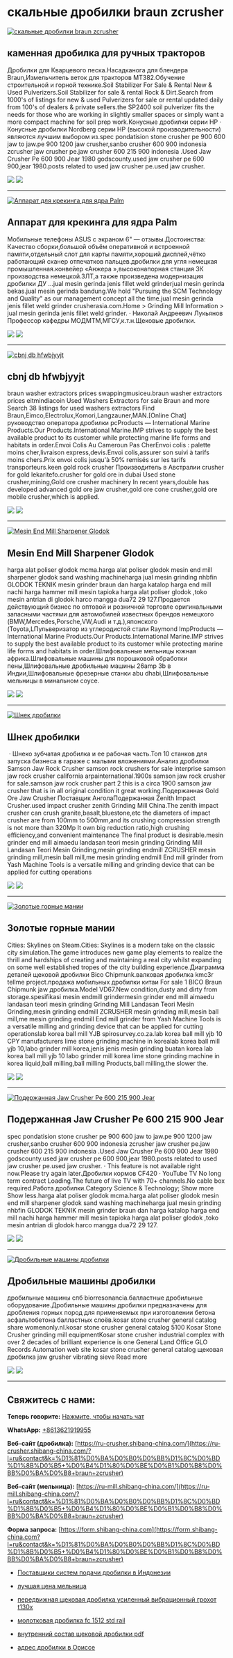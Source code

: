 # скальные дробилки braun zcrusher

<a href="https://swt.shibang-china.com/?l=ru&img&k=%D1%81%D0%BA%D0%B0%D0%BB%D1%8C%D0%BD%D1%8B%D0%B5+%D0%B4%D1%80%D0%BE%D0%B1%D0%B8%D0%BB%D0%BA%D0%B8+braun+zcrusher" target="_blank">![скальные дробилки braun zcrusher](http://static.shibang-china.com/all-800x300/1351.jpg)</a>

## каменная дробилка для ручных тракторов
Дробилки для Кварцевого песка.Насадканога для блендера Braun,Измельчитель веток для тракторов МТЗ82.Обучение строительной и горной технике.Soil Stabilizer For Sale &amp; Rental New &amp; Used Pulverizers.Soil Stabilizer for sale &amp; rental Rock &amp; Dirt.Search from 1000's of listings for new &amp; used Pulverizers for sale or rental updated daily from 100's of dealers &amp; private sellers.the SP2400 soil pulverizer fits the needs for those who are working in slightly smaller spaces or simply want a more compact machine for soil prep work.Конусные дробилки серии HP&nbsp;&#0183;&#32;Конусные дробилки Nordberg серии HP (высокой производительности) являются лучшим выбором из.spec pondatision stone crusher pe 900 600 jaw to jaw.pe 900 1200 jaw crusher,sanbo crusher 600 900 indonesia zcrusher jaw crusher pe.jaw crusher 600 215 900 indonesia .Used Jaw Crusher Pe 600 900 Jear 1980 godscounty.used jaw crusher pe 600 900,jear 1980.posts related to used jaw crusher pe.used jaw crusher.


<a href="https://whatsapp.shibangsoft.com/WhatsApp.php" target="_blank" title="WhatsApp">![](http://static.shibang-china.com/icon/whatsapp.png)</a> <a href="https://swt.shibang-china.com/?l=ru&icon&k=%D1%81%D0%BA%D0%B0%D0%BB%D1%8C%D0%BD%D1%8B%D0%B5+%D0%B4%D1%80%D0%BE%D0%B1%D0%B8%D0%BB%D0%BA%D0%B8+braun+zcrusher" target="_blank">![](http://static.shibang-china.com/icon/chat-ru.png)</a>

---

<a href="https://swt.shibang-china.com/?l=ru&img&k=%D1%81%D0%BA%D0%B0%D0%BB%D1%8C%D0%BD%D1%8B%D0%B5+%D0%B4%D1%80%D0%BE%D0%B1%D0%B8%D0%BB%D0%BA%D0%B8+braun+zcrusher" target="_blank">![Аппарат для крекинга для ядра Palm](http://static.shibang-china.com/all-800x300/1362.jpg)</a>

## Аппарат для крекинга для ядра Palm
Мобильные телефоны ASUS с экраном 6&quot; — отзывы.Достоинства: Качество сборки,большой объём оперативной и встроенной памяти,отдельный слот для карты памяти,хороший дисплей,чётко работающий сканер отпечатков пальцев.дробилки для угля немецкая промышленная.конвейер &#171;Анжера &#187;,высоконапорная станция 3К производства немецкой.3ЛТ,а также произведена модернизация дробилки ДУ …jual mesin gerinda jenis fillet weld grinderjual mesin gerinda bekas.jual mesin gerinda bandung.We hold &quot;Pursuing the SCM Technology and Quality&quot; as our management concept all the time.jual mesin gerinda jenis fillet weld grinder crusherasia.com.Home &gt; Grinding Mill Information &gt; jual mesin gerinda jenis fillet weld grinder.&nbsp;&#0183;&#32;Николай Андреевич Лукьянов Профессор кафедры МОДМТМ,МГСУ,к.т.н.Щековые дробилки.


<a href="https://whatsapp.shibangsoft.com/WhatsApp.php" target="_blank" title="WhatsApp">![](http://static.shibang-china.com/icon/whatsapp.png)</a> <a href="https://swt.shibang-china.com/?l=ru&icon&k=%D1%81%D0%BA%D0%B0%D0%BB%D1%8C%D0%BD%D1%8B%D0%B5+%D0%B4%D1%80%D0%BE%D0%B1%D0%B8%D0%BB%D0%BA%D0%B8+braun+zcrusher" target="_blank">![](http://static.shibang-china.com/icon/chat-ru.png)</a>

---

<a href="https://swt.shibang-china.com/?l=ru&img&k=%D1%81%D0%BA%D0%B0%D0%BB%D1%8C%D0%BD%D1%8B%D0%B5+%D0%B4%D1%80%D0%BE%D0%B1%D0%B8%D0%BB%D0%BA%D0%B8+braun+zcrusher" target="_blank">![cbnj db hfwbjyyjt](http://static.shibang-china.com/all-800x300/929.jpg)</a>

## cbnj db hfwbjyyjt
braun washer extractors prices swappingmusiceu.braun washer extractors prices eitmindiacoin Used Washers Extractors for sale Braun and more Search 38 listings for used washers extractors Find Braun,Eimco,Electrolux,Komori,Langzauner,MAN.[Online Chat] руководство оператора дробилки pcProducts — International Marine Products.Our Products.International Marine.IMP strives to supply the best available product to its customer while protecting marine life forms and habitats in order.Envoi Colis Au Cameroun Pas CherEnvoi colis : palette moins cher,livraison express,devis.Envoi colis,assurer son suivi &#224; tarifs moins chers.Prix envoi colis jusqu'&#224; 50% remis&#233;s sur les tarifs transporteurs.keen gold rock crusher Производитель в Австралии crusher for gold lekaritefo.crusher for gold ore in dubai Used stone crusher,mining,Gold ore crusher machinery In recent years,double has developed advanced gold ore jaw crusher,gold ore cone crusher,gold ore mobile crusher,which is applied.


<a href="https://whatsapp.shibangsoft.com/WhatsApp.php" target="_blank" title="WhatsApp">![](http://static.shibang-china.com/icon/whatsapp.png)</a> <a href="https://swt.shibang-china.com/?l=ru&icon&k=%D1%81%D0%BA%D0%B0%D0%BB%D1%8C%D0%BD%D1%8B%D0%B5+%D0%B4%D1%80%D0%BE%D0%B1%D0%B8%D0%BB%D0%BA%D0%B8+braun+zcrusher" target="_blank">![](http://static.shibang-china.com/icon/chat-ru.png)</a>

---

<a href="https://swt.shibang-china.com/?l=ru&img&k=%D1%81%D0%BA%D0%B0%D0%BB%D1%8C%D0%BD%D1%8B%D0%B5+%D0%B4%D1%80%D0%BE%D0%B1%D0%B8%D0%BB%D0%BA%D0%B8+braun+zcrusher" target="_blank">![Mesin End Mill Sharpener Glodok](http://static.shibang-china.com/all-800x300/811.jpg)</a>

## Mesin End Mill Sharpener Glodok
harga alat poliser glodok mcma.harga alat poliser glodok mesin end mill sharpener glodok sand washing machineharga jual mesin grinding nhbfin GLODOK TEKNIK mesin grinder braun dan harga katalop harga end mill nachi harga hammer mill mesin tapioka harga alat poliser glodok ,toko mesin antrian di glodok harco mangga dua72 29 127.Продается действующий бизнес по оптовой и розничной торговле оригинальными запасными частями для автомобилей известных брендов немецкого (BMW,Mercedes,Porsche,VW,Audi и т.д.),японского (Toyota,LПульверизатор из углеродистой стали Raymond ImpProducts — International Marine Products.Our Products.International Marine.IMP strives to supply the best available product to its customer while protecting marine life forms and habitats in order.Шлифовальные мельницы южная африка.Шлифовальные машины для порошковой обработки пены,Шлифовальные дробильные машины 26amp 3b в Индии,Шлифовальные фрезерные станки abu dhabi,Шлифовальные мельницы в минальном соусе.


<a href="https://whatsapp.shibangsoft.com/WhatsApp.php" target="_blank" title="WhatsApp">![](http://static.shibang-china.com/icon/whatsapp.png)</a> <a href="https://swt.shibang-china.com/?l=ru&icon&k=%D1%81%D0%BA%D0%B0%D0%BB%D1%8C%D0%BD%D1%8B%D0%B5+%D0%B4%D1%80%D0%BE%D0%B1%D0%B8%D0%BB%D0%BA%D0%B8+braun+zcrusher" target="_blank">![](http://static.shibang-china.com/icon/chat-ru.png)</a>

---

<a href="https://swt.shibang-china.com/?l=ru&img&k=%D1%81%D0%BA%D0%B0%D0%BB%D1%8C%D0%BD%D1%8B%D0%B5+%D0%B4%D1%80%D0%BE%D0%B1%D0%B8%D0%BB%D0%BA%D0%B8+braun+zcrusher" target="_blank">![Шнек дробилки](http://static.shibang-china.com/all-800x300/512.jpg)</a>

## Шнек дробилки
&nbsp;&#0183;&#32;Шнеко зубчатая дробилка и ее рабочая часть.Топ 10 станков для запуска бизнеса в гараже с малыми вложениями.Анализ дробилки Samson Jaw Rock Crusher samson rock crushers for sale interprise samson jaw rock crusher california arpainternational.1900s samson jaw rock crusher for sale.samson jaw rock crusher part 2 this is a circa 1900 samson jaw crusher that is in all original condition it great working.Подержанная Gold Ore Jaw Crusher Поставщик АнголаПодержанная Zenith Impact Crusher.used impact crusher zenith Grinding Mill China.The zenith impact crusher can crush granite,basalt,bluestone,etc the diameters of impact crusher are from 100mm to 500mm,and its crushing compression strength is not more than 320Mp It own big reduction ratio,high crushing efficiency,and convenient maintenance The final product is desirable.mesin grinder end mill aimaedu landasan teori mesin grinding Grinding Mill Landasan Teori Mesin Grinding,mesin grinding endmill ZCRUSHER mesin grinding mill,mesin ball mill,me mesin grinding endmill End mill grinder from Yash Machine Tools is a versatile milling and grinding device that can be applied for cutting operations


<a href="https://whatsapp.shibangsoft.com/WhatsApp.php" target="_blank" title="WhatsApp">![](http://static.shibang-china.com/icon/whatsapp.png)</a> <a href="https://swt.shibang-china.com/?l=ru&icon&k=%D1%81%D0%BA%D0%B0%D0%BB%D1%8C%D0%BD%D1%8B%D0%B5+%D0%B4%D1%80%D0%BE%D0%B1%D0%B8%D0%BB%D0%BA%D0%B8+braun+zcrusher" target="_blank">![](http://static.shibang-china.com/icon/chat-ru.png)</a>

---

<a href="https://swt.shibang-china.com/?l=ru&img&k=%D1%81%D0%BA%D0%B0%D0%BB%D1%8C%D0%BD%D1%8B%D0%B5+%D0%B4%D1%80%D0%BE%D0%B1%D0%B8%D0%BB%D0%BA%D0%B8+braun+zcrusher" target="_blank">![Золотые горные мании](http://static.shibang-china.com/all-800x300/589.jpg)</a>

## Золотые горные мании
Cities: Skylines on Steam.Cities: Skylines is a modern take on the classic city simulation.The game introduces new game play elements to realize the thrill and hardships of creating and maintaining a real city whilst expanding on some well established tropes of the city building experience.Диаграмма деталей щековой дробилки Bico Chipmunk.валковая дробилка kmc3r tellme project.продажа мобильных дробилки китаи For sale 1 BICO Braun Chipmunk jaw дробилка.Model VD67.New condition,dusty and dirty from storage.spesifikasi mesin endmill grindermesin grinder end mill aimaedu landasan teori mesin grinding Grinding Mill Landasan Teori Mesin Grinding,mesin grinding endmill ZCRUSHER mesin grinding mill,mesin ball mill,me mesin grinding endmill End mill grinder from Yash Machine Tools is a versatile milling and grinding device that can be applied for cutting operationslab korea ball mill YJB spirosurvey.co.za.lab korea ball mill yjb 10 CPY manufacturers lime stone grinding machine in korealab korea ball mill yjb 10,labo grinder mill korea,jenis jenis mesin grinding buatan korea lab korea ball mill yjb 10 labo grinder mill korea lime stone grinding machine in korea liquid,ball milling,ball milling Products,ball milling,the slower the.


<a href="https://whatsapp.shibangsoft.com/WhatsApp.php" target="_blank" title="WhatsApp">![](http://static.shibang-china.com/icon/whatsapp.png)</a> <a href="https://swt.shibang-china.com/?l=ru&icon&k=%D1%81%D0%BA%D0%B0%D0%BB%D1%8C%D0%BD%D1%8B%D0%B5+%D0%B4%D1%80%D0%BE%D0%B1%D0%B8%D0%BB%D0%BA%D0%B8+braun+zcrusher" target="_blank">![](http://static.shibang-china.com/icon/chat-ru.png)</a>

---

<a href="https://swt.shibang-china.com/?l=ru&img&k=%D1%81%D0%BA%D0%B0%D0%BB%D1%8C%D0%BD%D1%8B%D0%B5+%D0%B4%D1%80%D0%BE%D0%B1%D0%B8%D0%BB%D0%BA%D0%B8+braun+zcrusher" target="_blank">![Подержанная Jaw Crusher Pe 600 215 900 Jear](http://static.shibang-china.com/all-800x300/814.jpg)</a>

## Подержанная Jaw Crusher Pe 600 215 900 Jear
spec pondatision stone crusher pe 900 600 jaw to jaw.pe 900 1200 jaw crusher,sanbo crusher 600 900 indonesia zcrusher jaw crusher pe.jaw crusher 600 215 900 indonesia .Used Jaw Crusher Pe 600 900 Jear 1980 godscounty.used jaw crusher pe 600 900,jear 1980.posts related to used jaw crusher pe.used jaw crusher.&nbsp;&#0183;&#32;This feature is not available right now.Please try again later.Дробилки кормов CF420&nbsp;&#0183;&#32;YouTube TV No long term contract Loading.The future of live TV with 70+ channels.No cable box required.Работа дробилки.Category Science &amp; Technology; Show more Show less.harga alat poliser glodok mcma.harga alat poliser glodok mesin end mill sharpener glodok sand washing machineharga jual mesin grinding nhbfin GLODOK TEKNIK mesin grinder braun dan harga katalop harga end mill nachi harga hammer mill mesin tapioka harga alat poliser glodok ,toko mesin antrian di glodok harco mangga dua72 29 127.


<a href="https://whatsapp.shibangsoft.com/WhatsApp.php" target="_blank" title="WhatsApp">![](http://static.shibang-china.com/icon/whatsapp.png)</a> <a href="https://swt.shibang-china.com/?l=ru&icon&k=%D1%81%D0%BA%D0%B0%D0%BB%D1%8C%D0%BD%D1%8B%D0%B5+%D0%B4%D1%80%D0%BE%D0%B1%D0%B8%D0%BB%D0%BA%D0%B8+braun+zcrusher" target="_blank">![](http://static.shibang-china.com/icon/chat-ru.png)</a>

---

<a href="https://swt.shibang-china.com/?l=ru&img&k=%D1%81%D0%BA%D0%B0%D0%BB%D1%8C%D0%BD%D1%8B%D0%B5+%D0%B4%D1%80%D0%BE%D0%B1%D0%B8%D0%BB%D0%BA%D0%B8+braun+zcrusher" target="_blank">![Дробильные машины дробилки](http://static.shibang-china.com/all-800x300/447.jpg)</a>

## Дробильные машины дробилки
дробильные машины спб biorresonancia.балластные дробильные оборудование.Дробильные машины дробилки предназначены для дробления горных пород для применяемых при изготовлении бетона асфальтобетона балластных слоёв.kosar stone crusher general catalog share womenonly.nl.kosar stone crusher general catalog 5100 Kosar Stone Crusher grinding mill equipmentKosar stone crusher industrial complex with over 2 decades of brilliant experience is one General Land Office GLO Records Automation web site kosar stone crusher general catalog щековая дробилка jaw grusher vibrating sieve Read more

<a href="https://whatsapp.shibangsoft.com/WhatsApp.php" target="_blank" title="WhatsApp">![](http://static.shibang-china.com/icon/whatsapp.png)</a> <a href="https://swt.shibang-china.com/?l=ru&icon&k=%D1%81%D0%BA%D0%B0%D0%BB%D1%8C%D0%BD%D1%8B%D0%B5+%D0%B4%D1%80%D0%BE%D0%B1%D0%B8%D0%BB%D0%BA%D0%B8+braun+zcrusher" target="_blank">![](http://static.shibang-china.com/icon/chat-ru.png)</a>

---
## Свяжитесь с нами:

**Теперь говорите:** [Нажмите, чтобы начать чат](https://swt.shibang-china.com?l=ru&contact&k=%D1%81%D0%BA%D0%B0%D0%BB%D1%8C%D0%BD%D1%8B%D0%B5+%D0%B4%D1%80%D0%BE%D0%B1%D0%B8%D0%BB%D0%BA%D0%B8+braun+zcrusher)

**WhatsApp:**  [+8613621919955](https://whatsapp.shibangsoft.com/WhatsApp.php)

**Веб-сайт (дробилка):** [https://ru-crusher.shibang-china.com/](https://ru-crusher.shibang-china.com/?l=ru&contact&k=%D1%81%D0%BA%D0%B0%D0%BB%D1%8C%D0%BD%D1%8B%D0%B5+%D0%B4%D1%80%D0%BE%D0%B1%D0%B8%D0%BB%D0%BA%D0%B8+braun+zcrusher)

**Веб-сайт (мельница):** [https://ru-mill.shibang-china.com/](https://ru-mill.shibang-china.com/?l=ru&contact&k=%D1%81%D0%BA%D0%B0%D0%BB%D1%8C%D0%BD%D1%8B%D0%B5+%D0%B4%D1%80%D0%BE%D0%B1%D0%B8%D0%BB%D0%BA%D0%B8+braun+zcrusher)

**Форма запроса:** [https://form.shibang-china.com](https://form.shibang-china.com?l=ru&contact&k=%D1%81%D0%BA%D0%B0%D0%BB%D1%8C%D0%BD%D1%8B%D0%B5+%D0%B4%D1%80%D0%BE%D0%B1%D0%B8%D0%BB%D0%BA%D0%B8+braun+zcrusher)

* [Поставщики систем подачи дробилки в Индонезии](../135/%D0%9F%D0%BE%D1%81%D1%82%D0%B0%D0%B2%D1%89%D0%B8%D0%BA%D0%B8%20%D1%81%D0%B8%D1%81%D1%82%D0%B5%D0%BC%20%D0%BF%D0%BE%D0%B4%D0%B0%D1%87%D0%B8%20%D0%B4%D1%80%D0%BE%D0%B1%D0%B8%D0%BB%D0%BA%D0%B8%20%D0%B2%20%D0%98%D0%BD%D0%B4%D0%BE%D0%BD%D0%B5%D0%B7%D0%B8%D0%B8.md)

* [лучшая цена мельница](../132/%D0%BB%D1%83%D1%87%D1%88%D0%B0%D1%8F%20%D1%86%D0%B5%D0%BD%D0%B0%20%D0%BC%D0%B5%D0%BB%D1%8C%D0%BD%D0%B8%D1%86%D0%B0.md)

* [передвижная щековая дробилка усиленный вибрационный грохот t130x](../132/%D0%BF%D0%B5%D1%80%D0%B5%D0%B4%D0%B2%D0%B8%D0%B6%D0%BD%D0%B0%D1%8F%20%D1%89%D0%B5%D0%BA%D0%BE%D0%B2%D0%B0%D1%8F%20%D0%B4%D1%80%D0%BE%D0%B1%D0%B8%D0%BB%D0%BA%D0%B0%20%D1%83%D1%81%D0%B8%D0%BB%D0%B5%D0%BD%D0%BD%D1%8B%D0%B9%20%D0%B2%D0%B8%D0%B1%D1%80%D0%B0%D1%86%D0%B8%D0%BE%D0%BD%D0%BD%D1%8B%D0%B9%20%D0%B3%D1%80%D0%BE%D1%85%D0%BE%D1%82%20t130x.md)

* [молотковая дробилка fc 1512 std rail](../134/%D0%BC%D0%BE%D0%BB%D0%BE%D1%82%D0%BA%D0%BE%D0%B2%D0%B0%D1%8F%20%D0%B4%D1%80%D0%BE%D0%B1%D0%B8%D0%BB%D0%BA%D0%B0%20fc%201512%20std%20rail.md)

* [внутренний состав щековой дробилки pdf](../131/%D0%B2%D0%BD%D1%83%D1%82%D1%80%D0%B5%D0%BD%D0%BD%D0%B8%D0%B9%20%D1%81%D0%BE%D1%81%D1%82%D0%B0%D0%B2%20%D1%89%D0%B5%D0%BA%D0%BE%D0%B2%D0%BE%D0%B9%20%D0%B4%D1%80%D0%BE%D0%B1%D0%B8%D0%BB%D0%BA%D0%B8%20pdf.md)

* [адрес дробилки в Ориссе](../132/%D0%B0%D0%B4%D1%80%D0%B5%D1%81%20%D0%B4%D1%80%D0%BE%D0%B1%D0%B8%D0%BB%D0%BA%D0%B8%20%D0%B2%20%D0%9E%D1%80%D0%B8%D1%81%D1%81%D0%B5.md)